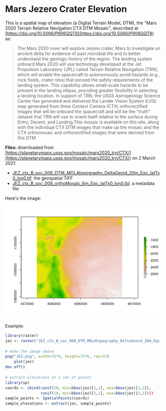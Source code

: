 # Mars Jezero Crater Elevation

This is a spatial map of elevation (a Digital Terrain Model, DTM),
the "Mars 2020 Terrain Relative Navigation CTX DTM Mosaic",
described at [https://doi.org/10.5066/P906QQT8](https://doi.org/10.5066/P906QQT8) as:

> The Mars 2020 rover will explore Jezero crater, Mars to investigate an
> ancient delta for evidence of past microbial life and to better understand the
> geologic history of the region. The landing system onboard Mars 2020 will use
> technology developed at the Jet Propulsion Laboratory (JPL) called Terrain
> Relative Navigation (TRN), which will enable the spacecraft to autonomously
> avoid hazards (e.g., rock fields, crater rims) that exceed the safety
> requirements of the landing system. This capability allows small-scale hazards
> to be present in the landing ellipse, providing greater flexibility in
> selecting a landing location. In support of TRN, the USGS Astrogeology Science
> Center has generated and delivered the Lander Vision System (LVS) map generated
> from three Context Camera (CTX) orthorectified images that will be onboard the
> spacecraft and will be the "truth" dataset that TRN will use to orient itself
> relative to the surface during Entry, Decent, and Landing.This mosaic is
> available on this site, along with the individual CTX DTM images that make up
> the mosaic and the CTX orthomosaic and orthorectified images that were derived
> from this DTM.

**Files:** downloaded from [https://planetarymaps.usgs.gov/mosaic/mars2020_trn/CTX/](https://planetarymaps.usgs.gov/mosaic/mars2020_trn/CTX/)
on 2 March 2021:

- [JEZ_ctx_B_soc_008_DTM_MOLAtopography_DeltaGeoid_20m_Eqc_latTs0_lon0.tif](JEZ_ctx_B_soc_008_DTM_MOLAtopography_DeltaGeoid_20m_Eqc_latTs0_lon0.tif): the geospatial TIFF
- [JEZ_ctx_B_soc_008_orthoMosaic_6m_Eqc_latTs0_lon0.lbl](JEZ_ctx_B_soc_008_orthoMosaic_6m_Eqc_latTs0_lon0.lbl): a metadata file

Here's the image:
![Jezero crater elevation](JEZ.png)

Example:
```r
library(raster)
jez <- raster("JEZ_ctx_B_soc_008_DTM_MOLAtopography_DeltaGeoid_20m_Eqc_latTs0_lon0.tif")

# make the image above
png("JEZ.png", width=72*8, height=72*6, res=72)
    plot(jez)
dev.off()

# extract elevations at a set of points
library(sp)
coords <- cbind(runif(10, min=bbox(jez)[1,1], max=bbox(jez)[1,2]),
                runif(10, min=bbox(jez)[2,1], max=bbox(jez)[2,2])))
sample_points <- SpatialPoints(coords)
sample_elevations <- extract(jez, sample_points)
```

